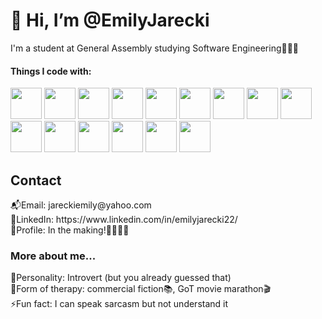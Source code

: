 <h1>👋 Hi, I’m @EmilyJarecki</h1>

I'm a student at General Assembly studying Software Engineering👩🏼‍🔬</br>

<h4>Things I code with:</h4>
<p display:flex; justify-content: space-evenly;>
            <img width=50px className="symbol" src="https://img.icons8.com/color/512/javascript.png"/>
            <img width=50px className="symbol" src="https://img.icons8.com/external-tal-revivo-color-tal-revivo/512/external-html-5-is-a-software-solution-stack-that-defines-the-properties-and-behaviors-of-web-page-logo-color-tal-revivo.png"/>
            <img  width=50px className="symbol" src="https://img.icons8.com/stickers/512/css3.png"/>
            <img  width=50px className="symbol" src="https://img.icons8.com/fluency/512/python.png"/>
            <img  width=50px className="symbol" src="https://img.icons8.com/color/512/react-native.png"/>
            <img  width=50px className="symbol" src="https://img.icons8.com/nolan/512/express-js.png"/>
            <img  width=50px className="symbol" src="https://img.icons8.com/color/512/bootstrap.png"/>
            <img  width=50px className="symbol" src="https://img.icons8.com/color/512/sass.png"/>
            <img  width=50px className="symbol" src="https://img.icons8.com/external-tal-revivo-green-tal-revivo/512/external-nodejs-is-an-open-source-cross-platform-javascript-run-time-environment-logo-green-tal-revivo.png"/>
            <img  width=50px className="symbol" src="https://img.icons8.com/color/512/git.png"/>
            <img  width=50px className="symbol" src="https://img.icons8.com/tiny-color/512/github.png"/>
            <img  width=50px className="symbol" src="https://img.icons8.com/color/512/visual-studio-code-2019.png"/>
            <img  width=50px className="symbol" src="https://img.icons8.com/color/512/mongodb.png"/>
            <img  width=50px className="symbol" src="https://img.icons8.com/color/512/heroku.png"/>
            <img  width=50px className="symbol" src="https://img.icons8.com/external-tal-revivo-shadow-tal-revivo/512/external-netlify-a-cloud-computing-company-that-offers-hosting-and-serverless-backend-services-for-static-websites-logo-shadow-tal-revivo.png"/>      
</p>
       
<h2>Contact</h2>
📬Email: jareckiemily@yahoo.com</br>
📌LinkedIn: https://www.linkedin.com/in/emilyjarecki22/ </br>
🌟Profile: In the making!🔨👷🏼‍♀️</br>


<h3>More about me...</h3>
🧬Personality: Introvert (but you already guessed that)</br>
🌊Form of therapy: commercial fiction📚, GoT movie marathon🎬</br>
⚡️Fun fact: I can speak sarcasm but not understand it
